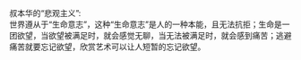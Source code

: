 叔本华的“悲观主义”:  
世界遵从于“生命意志”，这种“生命意志”是人的一种本能，且无法抗拒；生命是一团欲望，当欲望被满足时，就会感觉无聊，当无法被满足时，就会感到痛苦；逃避痛苦就要忘记欲望，欣赏艺术可以让人短暂的忘记欲望。